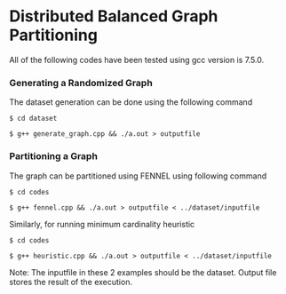 # Distributed Balanced Graph Partitioning

All of the following codes have been tested using gcc version is 7.5.0.

### Generating a Randomized Graph
The dataset generation can be done using the following command

`$ cd dataset`

`$ g++ generate_graph.cpp && ./a.out > outputfile`

### Partitioning a Graph
The graph can be partitioned using FENNEL using following command

`$ cd codes`

`$ g++ fennel.cpp && ./a.out > outputfile < ../dataset/inputfile`

Similarly, for running minimum cardinality heuristic

`$ cd codes`

`$ g++ heuristic.cpp && ./a.out > outputfile < ../dataset/inputfile`

Note: The inputfile in these 2 examples should be the dataset. Output file stores the result of the execution.
